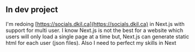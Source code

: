 ## In dev project

I'm redoing [https://socials.dkil.ca](https://socials.dkil.ca) in Next.js with support for multi user.
I know Next.js is not the best for a website which users will only load a single page at a time but, Next.js can generate static html for each user (json files).
Also I need to perfect my skills in Next